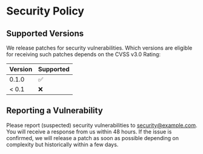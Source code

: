 # Security Policy

## Supported Versions

We release patches for security vulnerabilities. Which versions are eligible for receiving such patches depends on the CVSS v3.0 Rating:

| Version | Supported          |
| ------- | ------------------ |
| 0.1.0   | :white_check_mark: |
| < 0.1   | :x:                |

## Reporting a Vulnerability

Please report (suspected) security vulnerabilities to security@example.com. You will receive a response from us within 48 hours. If the issue is confirmed, we will release a patch as soon as possible depending on complexity but historically within a few days.
